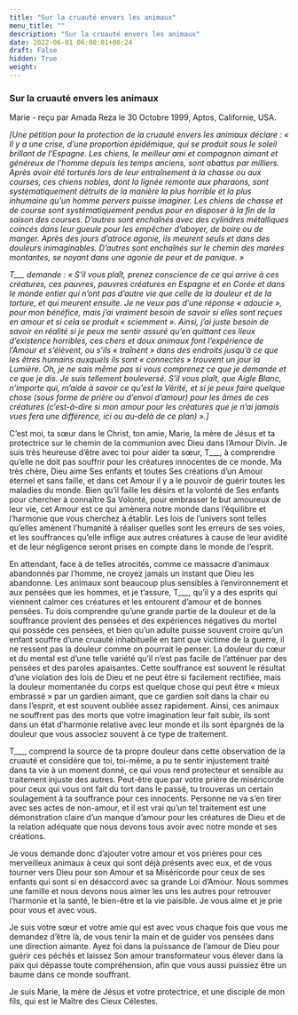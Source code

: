 ```yaml
---
title: "Sur la cruauté envers les animaux"
menu_title: ""
description: "Sur la cruauté envers les animaux"
date: 2022-06-01 06:00:01+00:24
draft: False
hidden: True
weight:
---
```

### Sur la cruauté envers les animaux

Marie - reçu par Amada Reza le 30 Octobre 1999, Aptos, Californie, USA.

*[Une pétition pour la protection de la cruauté envers les animaux déclare : « Il y a une crise, d’une proportion épidémique, qui se produit sous le soleil brillant de l’Espagne. Les chiens, le meilleur ami et compagnon aimant et généreux de l’homme depuis les temps anciens, sont abattus par milliers. Après avoir été torturés lors de leur entraînement à la chasse ou aux courses, ces chiens nobles, dont la lignée remonte aux pharaons, sont systématiquement détruits de la manière la plus horrible et la plus inhumaine qu’un homme pervers puisse imaginer. Les chiens de chasse et de course sont systématiquement pendus pour en disposer à la fin de la saison des courses. D’autres sont enchaînés avec des cylindres métalliques coincés dans leur gueule pour les empêcher d’aboyer, de boire ou de manger. Après des jours d’atroce agonie, ils meurent seuls et dans des douleurs inimaginables. D’autres sont enchaînés sur le chemin des marées montantes, se noyant dans une agonie de peur et de panique. »*

*T___ demande : « S’il vous plaît, prenez conscience de ce qui arrive à ces créatures, ces pauvres, pauvres créatures en Espagne et en Corée et dans le monde entier qui n’ont pas d’autre vie que celle de la douleur et de la torture, et qui meurent ensuite. Je ne veux pas d’une réponse « adoucie », pour mon bénéfice, mais j’ai vraiment besoin de savoir si elles sont reçues en amour et si cela se produit « sciemment ». Ainsi, j’ai juste besoin de savoir en réalité si je peux me sentir assuré qu’en quittant ces lieux d’existence horribles, ces chers et doux animaux font l’expérience de l’Amour et s’élèvent, ou s’ils « traînent » dans des endroits jusqu’à ce que les êtres humains auxquels ils sont « connectés » trouvent un jour la Lumière. Oh, je ne sais même pas si vous comprenez ce que je demande et ce que je dis. Je suis tellement bouleversé. S’il vous plaît, que Aigle Blanc, n’importe qui, m’aide à savoir ce qu’est la Vérité, et si je peux faire quelque chose (sous forme de prière ou d’envoi d’amour) pour les âmes de ces créatures (c’est-à-dire si mon amour pour les créatures que je n’ai jamais vues fera une différence, ici ou au-delà de ce plan) ».]*

C’est moi, ta sœur dans le Christ, ton amie, Marie, la mère de Jésus et ta protectrice sur le chemin de la communion avec Dieu dans l’Amour Divin. Je suis très heureuse d’être avec toi pour aider ta sœur, T___, à comprendre qu’elle ne doit pas souffrir pour les créatures innocentes de ce monde. Ma très chère, Dieu aime Ses enfants et toutes Ses créations d’un Amour éternel et sans faille, et dans cet Amour il y a le pouvoir de guérir toutes les maladies du monde. Bien qu’il faille les désirs et la volonté de Ses enfants pour chercher à connaître Sa Volonté, pour embrasser le but amoureux de leur vie, cet Amour est ce qui amènera notre monde dans l’équilibre et l’harmonie que vous cherchez à établir. Les lois de l’univers sont telles qu’elles amènent l’humanité à réaliser quelles sont les erreurs de ses voies, et les souffrances qu’elle inflige aux autres créatures à cause de leur avidité et de leur négligence seront prises en compte dans le monde de l’esprit.

En attendant, face à de telles atrocités, comme ce massacre d’animaux abandonnés par l’homme, ne croyez jamais un instant que Dieu les abandonne. Les animaux sont beaucoup plus sensibles à l’environnement et aux pensées que les hommes, et je t’assure, T___, qu’il y a des esprits qui viennent calmer ces créatures et les entourent d’amour et de bonnes pensées. Tu dois comprendre qu’une grande partie de la douleur et de la souffrance provient des pensées et des expériences négatives du mortel qui possède ces pensées, et bien qu’un adulte puisse souvent croire qu’un enfant souffre d’une cruauté inhabituelle en tant que victime de la guerre, il ne ressent pas la douleur comme on pourrait le penser. La douleur du cœur et du mental est d’une telle variété qu’il n’est pas facile de l’atténuer par des pensées et des paroles apaisantes. Cette souffrance est souvent le résultat d’une violation des lois de Dieu et ne peut être si facilement rectifiée, mais la douleur momentanée du corps est quelque chose qui peut être « mieux embrassé » par un gardien aimant, que ce gardien soit dans la chair ou dans l’esprit, et est souvent oubliée assez rapidement. Ainsi, ces animaux ne souffrent pas des morts que votre imagination leur fait subir, ils sont dans un état d’harmonie relative avec leur monde et ils sont épargnés de la douleur que vous associez souvent à ce type de traitement.

T___, comprend la source de ta propre douleur dans cette observation de la cruauté et considére que toi, toi-même, a pu te sentir injustement traité dans ta vie à un moment donné, ce qui vous rend protecteur et sensible au traitement injuste des autres. Peut-être que par votre prière de miséricorde pour ceux qui vous ont fait du tort dans le passé, tu trouveras un certain soulagement à ta souffrance pour ces innocents. Personne ne va s’en tirer avec ses actes de non-amour, et il est vrai qu’un tel traitement est une démonstration claire d’un manque d’amour pour les créatures de Dieu et de la relation adéquate que nous devons tous avoir avec notre monde et ses créations.

Je vous demande donc d’ajouter votre amour et vos prières pour ces merveilleux animaux à ceux qui sont déjà présents avec eux, et de vous tourner vers Dieu pour son Amour et sa Miséricorde pour ceux de ses enfants qui sont si en désaccord avec sa grande Loi d’Amour. Nous sommes une famille et nous devons nous aimer les uns les autres pour retrouver l’harmonie et la santé, le bien-être et la vie paisible. Je vous aime et je prie pour vous et avec vous.

Je suis votre sœur et votre amie qui est avec vous chaque fois que vous me demandez d’être là, de vous tenir la main et de guider vos pensées dans une direction aimante. Ayez foi dans la puissance de l’amour de Dieu pour guérir ces péchés et laissez Son amour transformateur vous élever dans la paix qui dépasse toute compréhension, afin que vous aussi puissiez être un baume dans ce monde souffrant.

Je suis Marie, la mère de Jésus et votre protectrice, et une disciple de mon fils, qui est le Maître des Cieux Célestes.